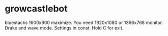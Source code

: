 # growcastlebot
bluestacks 1600x900 maximize. You need 1920x1080 or 1366x768 monitor. Drake and wave mode. Settings in const. Hold C for exit. 

